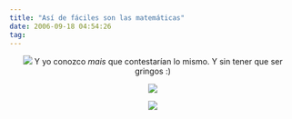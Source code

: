 ```yaml
---
title: "Así de fáciles son las matemáticas"
date: 2006-09-18 04:54:26
tag: 
---
```

<p align="center"><img src="http://damog.net/files/misc/matematicas2.jpg"/>
Y yo conozco <em>mais</em> que contestarían lo mismo. Y sin tener que ser gringos :)
</p>
<p align="center"><img src="http://damog.net/files/misc/matematicas3.jpg"/></p>
<p align="center"><img src="http://static.flickr.com/80/220846761_5f1938fce9_m.jpg"/></p>
